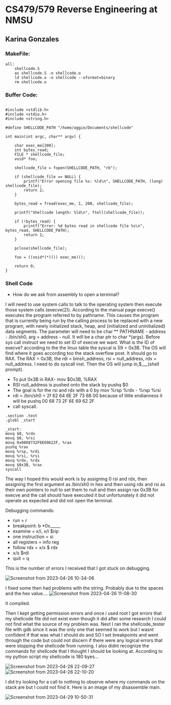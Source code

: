 # CS479/579 Reverse Engineering at NMSU
## Karina Gonzales
### MakeFile:
~~~
all: 
    shellcode.S
    as shellcode.S -o shellcode.o
    ld shellcode.o -o shellcode --oformat=binary
    rm shellcode.o
~~~

### Buffer Code:
~~~

#include <stdlib.h>
#include <stdio.h>
#include <string.h>

#define SHELLCODE_PATH "/home/aggie/Documents/shellcode"

int main(int argc, char** argv) {

    char exec_me[200];
    int bytes_read;
    FILE * shellcode_file;
    void* foo;

    shellcode_file = fopen(SHELLCODE_PATH, "rb");

    if (shellcode_file == NULL) {
        printf("Error opening file %s: %ld\n", SHELLCODE_PATH, (long) shellcode_file);
        return 2;
    }

    bytes_read = fread(exec_me, 1, 200, shellcode_file);

    printf("Shellcode length: %ld\n", ftell(shellcode_file));

    if (!bytes_read) {
        printf("Error: %d bytes read in shellcode file %s\n", bytes_read, SHELLCODE_PATH);
        return 1;
    }

    pclose(shellcode_file);

    foo = ((void*(*)()) exec_me)();

    return 0;
}
~~~

### Shell Code
- How do we ask from assembly to open a terminal?

I will need to use system calls to talk to the operating system then execute those system calls (execve(2)). According to the manual page execve() executes the program referred to by pathname. This causes the program that is currently being run by the calling process to be replaced with a new program, with newly initialized stack, heap, and (initialized and uninitialized) data segments. The parameter will need to be char ** PATHNAME - address - /bin/sh0, arg = address - null. It will be a char ptr to char *(args). Before sys call instruct we need to set ID of execve we want. What is the ID of execve? according to the the linux table the syscal is  59 = 0x3B.  The OS will find where it goes according too the stack overflow post. It should go to RAX.
The RAX = 0x3B, the rdi = binsh_address, rsi = null_address, rdx  = null_address. I need to do  syscall inst. Then the OS will jump in,$___(shell prompt). 

- To put 0x3B in RAX- mov  $0x3B, %RAX
- RSI null_address is pushed onto the stack by pushq $0
- The goal is for the rsi and rdx with a 0 by mov %rsp %rdx - %rsp %rsi
- rdi = /bin/sh0 = 2f 62 64 6E 2F 73 68 00 because of little endianness it will be pushq 00 68 73 2F 6E 69 62 2F
- call syscall.

~~~
.section .text
.globl _start

_start:
movq $0, %rdx
movq $0, %rsi
movq 0x0068732F6E69622F, %rax
pushq %rax
movq %rsp, %rdi
movq %rsi, %rsi
movq %rdx, %rdx
movq $0x3B, %rax
syscall

~~~

The way I hoped this would work is by assigning 0 rsi and rdx, then assigning the first argument as /bin/sh0 in hex and then using rdx and rsi as their own pointers to null to set them to null and then assign rax 0x3B for execve and the call should have executed it but unfortunately it did not operate as expected and did not open the terminal.

Debugging commands:
- run = r
- breakpoint: b *0x_____
- examine = x/i, x/i $rip
- one instruction = si
- all registers = info reg
- follow rdx = x/x $ rdx
- x/s $rdi
- quit = q

This is the number of errors I received that I got stuck on debugging.

![Screenshot from 2023-04-26 10-34-06](https://user-images.githubusercontent.com/111537927/234657179-56e3da45-3ad0-49ff-a45f-758ff2cfba51.png)

I fixed some then had problems with the string.
Probably due to the spaces and the hex value....
![Screenshot from 2023-04-26 11-08-30](https://user-images.githubusercontent.com/111537927/234665296-066cc54b-f738-4012-a389-12fc378b13e9.png)

It compiled.

Then I kept getting permission errors and once i used root I got errors that my shellcode file did not exist even though it did after some research I could not find what the source of my problem was. Next I ran the shellcode_tester file with gdb since it was the only one that seemed to work  but I wasnt confident if that was what I should do and SO I set breakpoints and went through the code but could not discern if there were any logical errors that were stopping the shellcode from running. I also didnt recognize  the commands for shellcode that I thought I should be looking at. According to my python script my shellcode is 180 byes...

![Screenshot from 2023-04-26 22-09-27](https://user-images.githubusercontent.com/111537927/234765281-707b86e2-92a1-4779-b009-bb3041b30785.png)
![Screenshot from 2023-04-26 22-10-20](https://user-images.githubusercontent.com/111537927/234765287-88c9f592-4e41-450f-916b-fed8a67dc8a7.png)

I did try looking for a call to nothing to observe where my commands on the stack are but I could not find it. Here is an image of my disassemble main.

![Screenshot from 2023-04-29 10-50-31](https://user-images.githubusercontent.com/111537927/235317653-1485ca83-3f95-4631-a4bb-b6765338de94.png)







